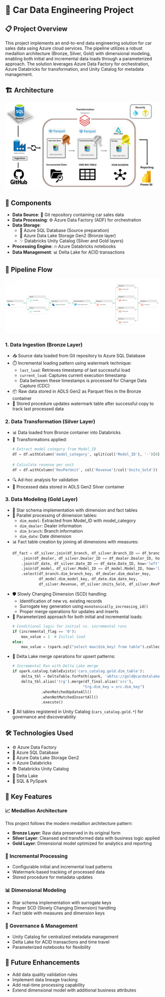 # 🚗 Car Data Engineering Project

## 📋 Project Overview
This project implements an end-to-end data engineering solution for car sales data using Azure cloud services. The pipeline utilizes a robust medallion architecture (Bronze, Silver, Gold) with dimensional modeling, enabling both initial and incremental data loads through a parameterized approach. The solution leverages Azure Data Factory for orchestration, Azure Databricks for transformation, and Unity Catalog for metadata management.

## 🏗️ Architecture
![Architecture Diagram](https://github.com/nearlybrainless/car_data_pipeline/blob/main/Architecture%20Diagram.jpg)

## 🧩 Components
- **Data Source**: 📁 Git repository containing car sales data
- **Data Processing**: ⚙️ Azure Data Factory (ADF) for orchestration
- **Data Storage**: 
  - 💾 Azure SQL Database (Source preparation)
  - 🌊 Azure Data Lake Storage Gen2 (Bronze layer)
  - ✨ Databricks Unity Catalog (Silver and Gold layers)
- **Processing Engine**: 🔥 Azure Databricks notebooks
- **Data Management**: 📊 Delta Lake for ACID transactions

## 🔄 Pipeline Flow

![Pipeline](https://github.com/nearlybrainless/car_data_pipeline/blob/main/Pipeline.png)
### 1. Data Ingestion (Bronze Layer)
- 📥 Source data loaded from Git repository to Azure SQL Database
- ⏱️ Incremental loading pattern using watermark technique:
  - `last_load`: Retrieves timestamp of last successful load
  - `current_load`: Captures current execution timestamp
  - Data between these timestamps is processed for Change Data Capture (CDC)
- 📦 Raw data stored in ADLS Gen2 as Parquet files in the Bronze container
- 🔄 Stored procedure updates watermark table after successful copy to track last processed data

### 2. Data Transformation (Silver Layer)
- 📊 Data loaded from Bronze container into Databricks
- 🧹 Transformations applied:
  ```python
  # Extract model category from Model_ID
  df = df.withColumn('model_category', split(col('Model_ID'), '-')[0])
  
  # Calculate revenue per unit
  df = df.withColumn('RevPerUnit', col('Revenue')/col('Units_Sold'))
  ```
- 🔍 Ad-hoc analysis for validation
- 🥈 Processed data stored in ADLS Gen2 Silver container

### 3. Data Modeling (Gold Layer)
- 📐 Star schema implementation with dimension and fact tables
- 🔀 Parallel processing of dimension tables:
  - `dim_model`: Extracted from Model_ID with model_category
  - `dim_dealer`: Dealer information
  - `dim_branch`: Branch information
  - `dim_date`: Date dimension
- 📊 Fact table creation by joining all dimensions with measures:
  ```python
  df_fact = df_silver.join(df_branch, df_silver.Branch_ID == df_branch.Branch_ID, how='left')
      .join(df_dealer, df_silver.Dealer_ID == df_dealer.Dealer_ID, how='left')
      .join(df_date, df_silver.Date_ID == df_date.Date_ID, how='left')
      .join(df_model, df_silver.Model_ID == df_model.Model_ID, how='left')
      .select(df_branch.dim_branch_key, df_dealer.dim_dealer_key, 
              df_model.dim_model_key, df_date.dim_date_key, 
              df_silver.Revenue, df_silver.Units_Sold, df_silver.RevPerUnit)
  ```
- 🛡️ Slowly Changing Dimension (SCD) handling:
  - Identification of new vs. existing records
  - Surrogate key generation using `monotonically_increasing_id()`
  - Proper merge operations for updates and inserts
- 🔄 Parameterized approach for both initial and incremental loads:
  ```python
  # Conditional logic for initial vs. incremental runs
  if (incremental_flag == '0'):
      max_value = 1  # Initial load
  else:
      max_value = (spark.sql("select max(dim_key) from table").collect()[0][0]) + 1
  ```
- 🔁 Delta Lake merge operations for upsert patterns:
  ```python
  # Incremental Run with Delta Lake merge
  if spark.catalog.tableExists('cars_catalog.gold.dim_table'):
      delta_tbl = DeltaTable.forPath(spark, 'abfss://gold@cardatalake00.dfs.core.windows.net/dim_table')
      delta_tbl.alias('trg').merge(df_final.alias('src'), 
                                  "trg.dim_key = src.dim_key")
               .whenMatchedUpdateAll()
               .whenNotMatchedInsertAll()
               .execute()
  ```
- 🥇 All tables registered in Unity Catalog (`cars_catalog.gold.*`) for governance and discoverability

## 🛠️ Technologies Used
- ⚙️ Azure Data Factory
- 💾 Azure SQL Database
- 🌊 Azure Data Lake Storage Gen2
- 🔥 Azure Databricks
- 📚 Databricks Unity Catalog
- 🔄 Delta Lake
- 📝 SQL & PySpark

## 🔑 Key Features

### 📈 Medallion Architecture
This project follows the modern medallion architecture pattern:
- **Bronze Layer**: Raw data preserved in its original form
- **Silver Layer**: Cleansed and transformed data with business logic applied
- **Gold Layer**: Dimensional model optimized for analytics and reporting

### 🔄 Incremental Processing
- Configurable initial and incremental load patterns
- Watermark-based tracking of processed data
- Stored procedure for metadata updates

### 📊 Dimensional Modeling
- Star schema implementation with surrogate keys
- Proper SCD (Slowly Changing Dimension) handling
- Fact table with measures and dimension keys

### 🔐 Governance & Management
- Unity Catalog for centralized metadata management
- Delta Lake for ACID transactions and time travel
- Parameterized notebooks for flexibility

## 🔮 Future Enhancements
- Add data quality validation rules
- Implement data lineage tracking
- Add real-time processing capability
- Extend dimensional model with additional business attributes
